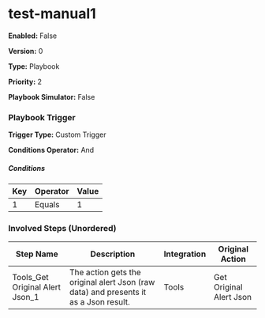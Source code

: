 # test-manual1




**Enabled:** False

**Version:** 0

**Type:** Playbook

**Priority:** 2

**Playbook Simulator:** False


### Playbook Trigger
**Trigger Type:** Custom Trigger

**Conditions Operator:** And

##### Conditions
|Key|Operator|Value|
|---|--------|-----|
|1|Equals|1|


### Involved Steps (Unordered)
|Step Name|Description|Integration|Original Action|
|---------|-----------|-----------|---------------|
|Tools_Get Original Alert Json_1|The action gets the original alert Json (raw data) and presents it as a Json result. |Tools|Get Original Alert Json|

